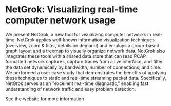 # NetGrok: Visualizing real-time computer network usage

We present NetGrok, a new tool for visualizing computer networks in real-time. NetGrok applies well-known information visualization techniques (overview, zoom & filter, details on demand) and employs a group-based graph layout and a treemap to visually organize network data. NetGrok also integrates these tools with a shared data store that can read PCAP formatted network captures, capture traces from a live interface, and filter the data set dynamically by bandwidth, number of connections, and time. We performed a user case study that demonstrates the benefits of applying these techniques to static and real-time streaming packet data. Specifically, NetGrok serves as an "excellent real-time diagnostic," enabling fast understanding of network traffic and easy problem detection.

See the website for more information
